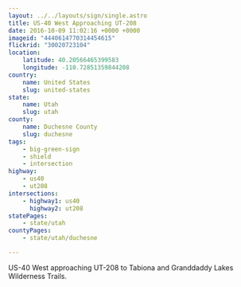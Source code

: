 ```yaml
---
layout: ../../layouts/sign/single.astro
title: US-40 West Approaching UT-208
date: 2016-10-09 11:02:16 +0000 +0000
imageid: "4440614770314454615"
flickrid: "30020723104"
location:
    latitude: 40.20566465399583
    longitude: -110.72851359844208
country:
    name: United States
    slug: united-states
state:
    name: Utah
    slug: utah
county:
    name: Duchesne County
    slug: duchesne
tags:
    - big-green-sign
    - shield
    - intersection
highway:
    - us40
    - ut208
intersections:
    - highway1: us40
      highway2: ut208
statePages:
    - state/utah
countyPages:
    - state/utah/duchesne

---
```

US-40 West approaching UT-208 to Tabiona and Granddaddy Lakes Wilderness Trails.